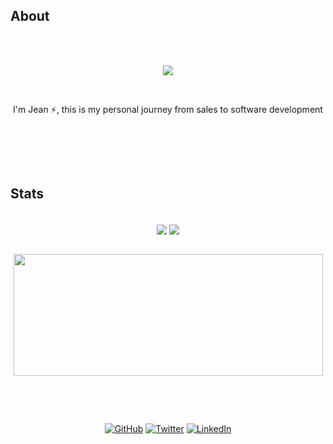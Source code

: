 ## About
\
&nbsp;
<div align="center">
	 <img src="https://readme-typing-svg.herokuapp.com?font=Roboto&size=40&duration=4000&color=00cbf3&center=true&vCenter=true&multiline=true&width=300&height=65&lines=Hello+World+%F0%9F%91%8B">
</div>


&nbsp;
<div align="center">
I'm Jean ⚡, this is my personal journey from sales to software development
</div>

&nbsp;

\
&nbsp;

## Stats
<br/>
<div align="center">
	<img src="https://gh-readme.vercel.app/api?username=jeanrauwers&show_icons=true&include_all_commits=true&count_private=true&count_private=true&hide_border=true&title_color=00cbf3&text_color=00cbf3&icon_color=00cbf3&bg_color=040506&hide_rank=true&line_height=28" align="center" />
	<img src="https://gh-readme.vercel.app/api/top-langs/?username=jeanrauwers&layout=compact&langs_count=10&hide_border=true&title_color=00cbf3&text_color=00cbf3&icon_color=00cbf3&bg_color=040506&card_width=220" align="center" />
</div>
<br/>

<p align="center">
	<a href="#"><img src="https://github-readme-streak-stats.herokuapp.com?user=jeanrauwers&hide_border=true&date_format=j%20M%5B%20Y%5D&background=040506&ring=00cbf3&fire=00cbf3&currStreakNum=00cbf3&sideNums=00cbf3&sideLabels=00cbf3&dates=00cbf3&currStreakLabel=00cbf3&stroke=040506" width="495px" height="195px"></a>
</p>
<br/>


&nbsp;
<p align="center">
	<a href="https://github.com/jeanrauwers"><img src="https://img.shields.io/github/followers/jeanrauwers.svg?label=GitHub&style=social" alt="GitHub"></a>
	<a href="https://twitter.com/jeanrauwers"><img src="https://img.shields.io/twitter/follow/jeanrauwers?label=Twitter&style=social" alt="Twitter"></a>
	<a href="https://www.linkedin.com/in/jeanrauwers"><img src="https://img.shields.io/badge/LinkedIn--_.svg?style=social&logo=linkedin" alt="LinkedIn"></a>
	<a href="https://www.instagram.com/dev.jeanrauwers/"><img src="https://img.shields.io/badge/Instagram-E4405F?style=social&logo=instagram" alt="Instagram></a>
</p>

